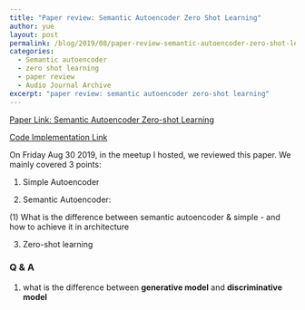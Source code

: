 ```yaml
---
title: "Paper review: Semantic Autoencoder Zero Shot Learning"
author: yue
layout: post
permalink: /blog/2019/08/paper-review-semantic-autoencoder-zero-shot-learning/
categories:
  - Semantic autoencoder
  - zero shot learning
  - paper review
  - Audio Journal Archive
excerpt: "paper review: semantic autoencoder zero-shot learning"
---
```


[Paper Link: Semantic Autoencoder Zero-shot Learning](http://openaccess.thecvf.com/content_cvpr_2017/html/Kodirov_Semantic_Autoencoder_for_CVPR_2017_paper.html)

[Code Implementation Link](https://github.com/Elyorcv/SAE)

On Friday Aug 30 2019, in the meetup I hosted, we reviewed this paper. We mainly covered 3 points:

1. Simple Autoencoder

2. Semantic Autoencoder: 

  (1) What is the difference between semantic autoencoder & simple - and how to achieve it in architecture
  
3. Zero-shot learning

### Q & A

1. what is the difference between **generative model** and **discriminative model**

